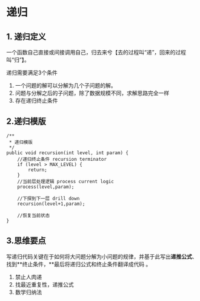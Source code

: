 # 递归
## 1. 递归定义

一个函数自己直接或间接调用自己，归去来兮【去的过程叫“递”，回来的过程叫“归”】。



递归需要满足3个条件

1. 一个问题的解可以分解为几个子问题的解。
2. 问题与分解之后的子问题，除了数据规模不同，求解思路完全一样
3. 存在递归终止条件

## 2.递归模版

```
/**
 * 递归模版
 */
public void recursion(int level, int param) {
    //递归终止条件 recursion terminator
    if (level > MAX_LEVEL) {
        return;
    }
    //当前层处理逻辑 process current logic
    process(level,param);
    
    //下探到下一层 drill down
    recursion(level+1,param);
    
    //恢复当前状态
}
```

## 3.思维要点

写递归代码关键在于如何将大问题分解为小问题的规律，并基于此写出**递推公式**、找到**终止条件，**最后将递归公式和终止条件翻译成代码 。

1. 禁止人肉递
2. 找最近重复性，递推公式
3. 数学归纳法